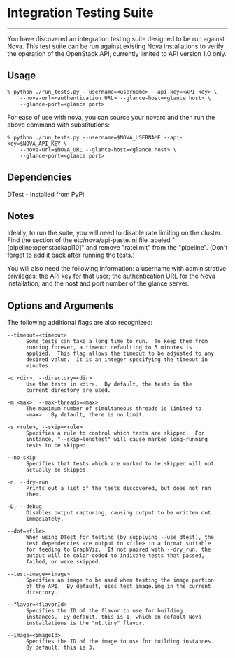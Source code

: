 # Integration Testing Suite

--------------------------------

You have discovered an integration testing suite designed to be run
against Nova.  This test suite can be run against existing Nova
installations to verify the operation of the OpenStack API, currently
limited to API version 1.0 only.

## Usage

    % python ./run_tests.py --username=<username> --api-key=<API key> \
        --nova-url=<authentication URL> --glance-host=<glance host> \
        --glance-port=<glance port>

For ease of use with nova, you can source your novarc and then run the
above command with substitutions:

    % python ./run_tests.py --username=$NOVA_USERNAME --api-key=$NOVA_API_KEY \
        --nova-url=$NOVA_URL --glance-host=<glance host> \
        --glance-port=<glance port>

## Dependencies

DTest - Installed from PyPi

## Notes

Ideally, to run the suite, you will need to disable rate limiting on
the cluster.  Find the section of the etc/nova/api-paste.ini file
labeled "[pipeline:openstackapi10]" and remove "ratelimit" from the
"pipeline".  (Don't forget to add it back after running the tests.)

You will also need the following information: a username with
administrative privileges; the API key for that user; the
authentication URL for the Nova installation; and the host and port
number of the glance server.

## Options and Arguments

The following additional flags are also recognized:

    --timeout=<timeout>
          Some tests can take a long time to run.  To keep them from
          running forever, a timeout defaulting to 5 minutes is
          applied.  This flag allows the timeout to be adjusted to any
          desired value.  It is an integer specifying the timeout in
          minutes.

    -d <dir>, --directory=<dir>
          Use the tests in <dir>.  By default, the tests in the
          current directory are used.

    -m <max>, --max-threads=<max>
          The maximum number of simultaneous threads is limited to
          <max>.  By default, there is no limit.

    -s <rule>, --skip=<rule>
          Specifies a rule to control which tests are skipped.  For
          instance, "--skip=longtest" will cause marked long-running
          tests to be skipped

    --no-skip
          Specifies that tests which are marked to be skipped will not
          actually be skipped.

    -n, --dry-run
          Prints out a list of the tests discovered, but does not run
          them.

    -D, --debug
          Disables output capturing, causing output to be written out
          immediately.

    --dot=<file>
          When using DTest for testing (by supplying --use_dtest), the
          test dependencies are output to <file> in a format suitable
          for feeding to GraphViz.  If not paired with --dry_run, the
          output will be color-coded to indicate tests that passed,
          failed, or were skipped.

    --test-image=<image>
          Specifies an image to be used when testing the image portion
          of the API.  By default, uses test_image.img in the current
          directory.

    --flavor=<flavorId>
          Specifies the ID of the flavor to use for building
          instances.  By default, this is 1, which on default Nova
          installations is the "m1.tiny" flavor.

    --image=<imageId>
          Specifies the ID of the image to use for building instances.
          By default, this is 3.
